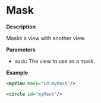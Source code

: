 # Mask

**Description**

Masks a view with another view.

**Parameters**

- `mask`: The view to use as a mask.

**Example**

```xml
<myView mask="id:myMask"/>

<circle id="myMask"/>
```
